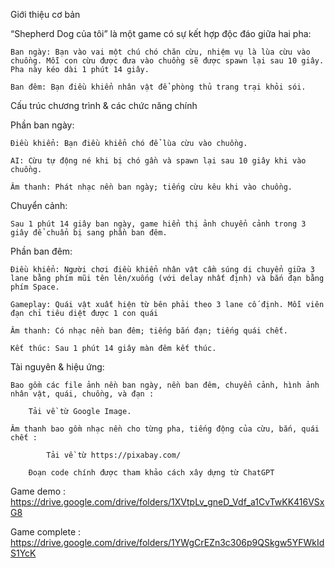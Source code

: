 Giới thiệu cơ bản

“Shepherd Dog của tôi” là một game có sự kết hợp độc đáo giữa hai pha:

	Ban ngày: Bạn vào vai một chú chó chăn cừu, nhiệm vụ là lùa cừu vào chuồng. Mỗi con cừu được đưa vào chuồng sẽ được spawn lại sau 10 giây. Pha này kéo dài 1 phút 14 giây.
 
	Ban đêm: Bạn điều khiển nhân vật để phòng thủ trang trại khỏi sói.
 
Cấu trúc chương trình & các chức năng chính

Phần ban ngày:

	Điều khiển: Bạn điều khiển chó để lùa cừu vào chuồng.
 
	AI: Cừu tự động né khi bị chó gần và spawn lại sau 10 giây khi vào chuồng.
 
	Âm thanh: Phát nhạc nền ban ngày; tiếng cừu kêu khi vào chuồng.
 
Chuyển cảnh:

	Sau 1 phút 14 giây ban ngày, game hiển thị ảnh chuyển cảnh trong 3 giây để chuẩn bị sang phần ban đêm.
 
Phần ban đêm:

	Điều khiển: Người chơi điều khiển nhân vật cầm súng di chuyển giữa 3 lane bằng phím mũi tên lên/xuống (với delay nhất định) và bắn đạn bằng phím Space.
 
 	Gameplay: Quái vật xuất hiện từ bên phải theo 3 lane cố định. Mỗi viên đạn chỉ tiêu diệt được 1 con quái
  
  	Âm thanh: Có nhạc nền ban đêm; tiếng bắn đạn; tiếng quái chết.
   
   	Kết thúc: Sau 1 phút 14 giây màn đêm kết thúc.
    
Tài nguyên & hiệu ứng:

	Bao gồm các file ảnh nền ban ngày, nền ban đêm, chuyển cảnh, hình ảnh nhân vật, quái, chuồng, và đạn :
 
 		Tải về từ Google Image.
   
   	Âm thanh bao gồm nhạc nền cho từng pha, tiếng động của cừu, bắn, quái chết :
    
    		Tải về từ https://pixabay.com/
      
      	Đoạn code chính được tham khảo cách xây dựng từ ChatGPT 
       
Game demo : https://drive.google.com/drive/folders/1XVtpLv_gneD_Vdf_a1CvTwKK416VSxG8

Game complete : https://drive.google.com/drive/folders/1YWgCrEZn3c306p9QSkgw5YFWkIdS1YcK
